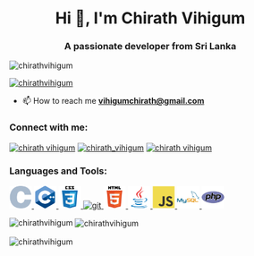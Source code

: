 <h1 align="center">Hi 👋, I'm Chirath Vihigum</h1>
<h3 align="center">A passionate developer from Sri Lanka</h3>

<p align="left"> <img src="https://komarev.com/ghpvc/?username=chirathvihigum&label=Profile%20views&color=0e75b6&style=flat" alt="chirathvihigum" /> </p>

<p align="left"> <a href="https://github.com/ryo-ma/github-profile-trophy"><img src="https://github-profile-trophy.vercel.app/?username=chirathvihigum" alt="chirathvihigum" /></a> </p>

- 📫 How to reach me **vihigumchirath@gmail.com**

<h3 align="left">Connect with me:</h3>
<p align="left">
<a href="https://fb.com/chirath vihigum" target="blank"><img align="center" src="https://raw.githubusercontent.com/rahuldkjain/github-profile-readme-generator/master/src/images/icons/Social/facebook.svg" alt="chirath vihigum" height="30" width="40" /></a>
<a href="https://instagram.com/chirath_vihigum" target="blank"><img align="center" src="https://raw.githubusercontent.com/rahuldkjain/github-profile-readme-generator/master/src/images/icons/Social/instagram.svg" alt="chirath_vihigum" height="30" width="40" /></a>
<a href="https://www.youtube.com/c/chirath vihigum" target="blank"><img align="center" src="https://raw.githubusercontent.com/rahuldkjain/github-profile-readme-generator/master/src/images/icons/Social/youtube.svg" alt="chirath vihigum" height="30" width="40" /></a>
</p>

<h3 align="left">Languages and Tools:</h3>
<p align="left"> <a href="https://www.cprogramming.com/" target="_blank" rel="noreferrer"> <img src="https://raw.githubusercontent.com/devicons/devicon/master/icons/c/c-original.svg" alt="c" width="40" height="40"/> </a> <a href="https://www.w3schools.com/cpp/" target="_blank" rel="noreferrer"> <img src="https://raw.githubusercontent.com/devicons/devicon/master/icons/cplusplus/cplusplus-original.svg" alt="cplusplus" width="40" height="40"/> </a> <a href="https://www.w3schools.com/css/" target="_blank" rel="noreferrer"> <img src="https://raw.githubusercontent.com/devicons/devicon/master/icons/css3/css3-original-wordmark.svg" alt="css3" width="40" height="40"/> </a> <a href="https://git-scm.com/" target="_blank" rel="noreferrer"> <img src="https://www.vectorlogo.zone/logos/git-scm/git-scm-icon.svg" alt="git" width="40" height="40"/> </a> <a href="https://www.w3.org/html/" target="_blank" rel="noreferrer"> <img src="https://raw.githubusercontent.com/devicons/devicon/master/icons/html5/html5-original-wordmark.svg" alt="html5" width="40" height="40"/> </a> <a href="https://www.java.com" target="_blank" rel="noreferrer"> <img src="https://raw.githubusercontent.com/devicons/devicon/master/icons/java/java-original.svg" alt="java" width="40" height="40"/> </a> <a href="https://developer.mozilla.org/en-US/docs/Web/JavaScript" target="_blank" rel="noreferrer"> <img src="https://raw.githubusercontent.com/devicons/devicon/master/icons/javascript/javascript-original.svg" alt="javascript" width="40" height="40"/> </a> <a href="https://www.mysql.com/" target="_blank" rel="noreferrer"> <img src="https://raw.githubusercontent.com/devicons/devicon/master/icons/mysql/mysql-original-wordmark.svg" alt="mysql" width="40" height="40"/> </a> <a href="https://www.php.net" target="_blank" rel="noreferrer"> <img src="https://raw.githubusercontent.com/devicons/devicon/master/icons/php/php-original.svg" alt="php" width="40" height="40"/> </a> </p>

<p><img align="left" src="https://github-readme-stats.vercel.app/api/top-langs?username=chirathvihigum&show_icons=true&locale=en&layout=compact" alt="chirathvihigum" /></p>

<p>&nbsp;<img align="center" src="https://github-readme-stats.vercel.app/api?username=chirathvihigum&show_icons=true&locale=en" alt="chirathvihigum" /></p>

<p><img align="center" src="https://github-readme-streak-stats.herokuapp.com/?user=chirathvihigum&" alt="chirathvihigum" /></p>
